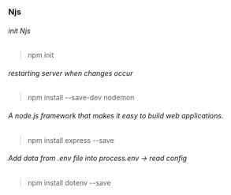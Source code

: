 ### Njs

###### init Njs
> npm init

###### restarting server when changes occur
> npm install --save-dev nodemon

###### A node.js framework that makes it easy to build web applications.
> npm install express --save

###### Add data from .env file into process.env -> read config  
> npm install dotenv --save
    